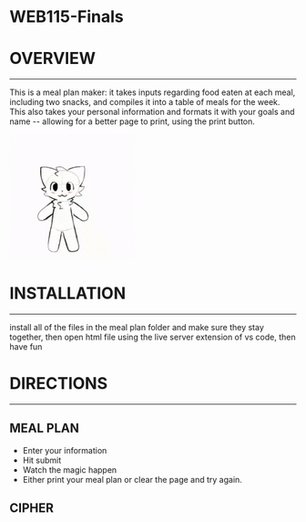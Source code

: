 # WEB115-Finals

# OVERVIEW
------------
This is a meal plan maker: it takes inputs regarding food eaten at each meal, including two snacks, and compiles it into a table of meals for the week.
This also takes your personal information and formats it with your goals and name -- allowing for a better page to print, using the print button.


![YAYAYAYAYAYAYAYYAY](images\boykisser-cute.gif)


# INSTALLATION
----------------
install all of the files in the meal plan folder and make sure they stay together, then open html file using the live server extension of vs code, then have fun

# DIRECTIONS
--------------
MEAL PLAN
--------------
* Enter your information
* Hit submit
* Watch the magic happen
* Either print your meal plan or clear the page and try again.

CIPHER
--------
